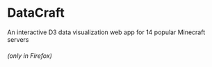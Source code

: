 # DataCraft
An interactive D3 data visualization web app for 14 popular Minecraft servers
###### (only in Firefox)
